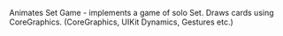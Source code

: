 Animates Set Game - implements a game of solo Set.
Draws cards using CoreGraphics.
(CoreGraphics, UIKit Dynamics, Gestures etc.)
